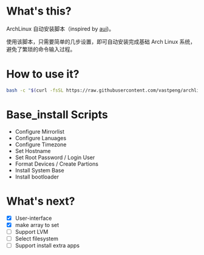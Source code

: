 # What's this?

ArchLinux 自动安装脚本（inspired by [aui](https://github.com/helmuthdu/aui))。

使用该脚本，只需要简单的几步设置，即可自动安装完成基础 Arch Linux  系统，避免了繁琐的命令输入过程。

# How to use it?

```bash
bash -c "$(curl -fsSL https://raw.githubusercontent.com/vastpeng/archlinux_install/master/base_install.sh)"
```

# Base_install Scripts

* Configure Mirrorlist
* Configure Lanuages
* Configure Timezone
* Set Hostname
* Set Root Password / Login User
* Format Devices / Create Partions
* Install System Base
* Install bootloader

# What's next?

- [x] User-interface
- [x] make array to set
- [ ] Support LVM
- [ ] Select filesystem
- [ ] Support install extra apps